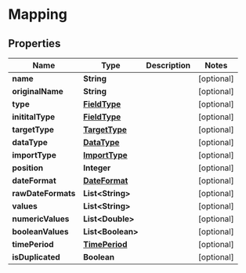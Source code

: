 
# Mapping

## Properties
Name | Type | Description | Notes
------------ | ------------- | ------------- | -------------
**name** | **String** |  |  [optional]
**originalName** | **String** |  |  [optional]
**type** | [**FieldType**](FieldType.md) |  |  [optional]
**inititalType** | [**FieldType**](FieldType.md) |  |  [optional]
**targetType** | [**TargetType**](TargetType.md) |  |  [optional]
**dataType** | [**DataType**](DataType.md) |  |  [optional]
**importType** | [**ImportType**](ImportType.md) |  |  [optional]
**position** | **Integer** |  |  [optional]
**dateFormat** | [**DateFormat**](DateFormat.md) |  |  [optional]
**rawDateFormats** | **List&lt;String&gt;** |  |  [optional]
**values** | **List&lt;String&gt;** |  |  [optional]
**numericValues** | **List&lt;Double&gt;** |  |  [optional]
**booleanValues** | **List&lt;Boolean&gt;** |  |  [optional]
**timePeriod** | [**TimePeriod**](TimePeriod.md) |  |  [optional]
**isDuplicated** | **Boolean** |  |  [optional]



